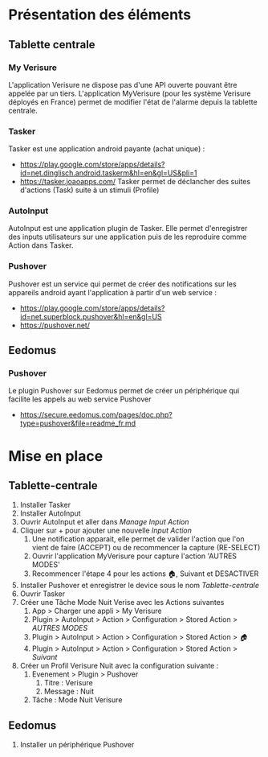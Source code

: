 # Présentation des éléments

## Tablette centrale

### My Verisure
L'application Verisure ne dispose pas d'une API ouverte pouvant être appelée par un tiers. L'application MyVerisure (pour les système Verisure déployés en France) permet de modifier l'état de l'alarme depuis la tablette centrale.

### Tasker
Tasker est une application android payante (achat unique) : 
- https://play.google.com/store/apps/details?id=net.dinglisch.android.taskerm&hl=en&gl=US&pli=1
- https://tasker.joaoapps.com/
Tasker permet de déclancher des suites d'actions (Task) suite à un stimuli (Profile)

### AutoInput
AutoInput est une application plugin de Tasker. Elle permet d'enregistrer des inputs utilisateurs sur une application puis de les reproduire comme Action dans Tasker.
### Pushover
Pushover est un service qui permet de créer des notifications sur les appareils android ayant l'application à partir d'un web service : 
- https://play.google.com/store/apps/details?id=net.superblock.pushover&hl=en&gl=US
- https://pushover.net/

## Eedomus

### Pushover
Le plugin Pushover sur Eedomus permet de créer un périphérique qui facilite les appels au web service Pushover
- https://secure.eedomus.com/pages/doc.php?type=pushover&file=readme_fr.md

# Mise en place
## Tablette-centrale

1. Installer Tasker
2. Installer AutoInput
3. Ouvrir AutoInput et aller dans _Manage Input Action_
4. Cliquer sur + pour ajouter une nouvelle _Input Action_
	1. Une notification apparait, elle permet de valider l'action que l'on vient de faire (ACCEPT) ou de recommencer la capture (RE-SELECT)
	1. Ouvrir l'application MyVerisure pour capture l'action 'AUTRES MODES'
	1. Recommencer l'étape 4 pour les actions 🏠, Suivant et DESACTIVER
5. Installer Pushover et enregistrer le device sous le nom _Tablette-centrale_
6. Ouvrir Tasker
7. Créer une Tâche Mode Nuit Verise avec les Actions suivantes
	1. App > Charger une appli > My Verisure
	1. Plugin > AutoInput > Action > Configuration > Stored Action > _AUTRES MODES_
	1. Plugin > AutoInput > Action > Configuration > Stored Action > _🏠_
	1. Plugin > AutoInput > Action > Configuration > Stored Action > _Suivant_
8. Créer un Profil Verisure Nuit avec la configuration suivante :
	1. Evenement > Plugin > Pushover
		1. Titre : Verisure
		1. Message : Nuit
	1. Tâche : Mode Nuit Verisure
## Eedomus
1. Installer un périphérique Pushover